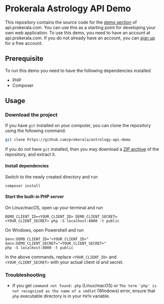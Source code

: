 # Prokerala Astrology API Demo

This repository contains the source code for the [demo section](https://api.prokerala.com/demo/) of api.prokerala.com. You can use this as a starting point for developing your own web application. To use this demo, you need to have an account at api.prokerala.com. If you do not already have an account, you can [sign up](https://api.prokerala.com/register) for a free account.

## Prerequisite

To run this demo you need to have the following dependencies installed
 
 - PHP
 - Composer

## Usage

### Download the project

If you have `git` installed on your computer, you can clone the repository using the following command. 

```sh
git clone https://github.com/prokerala/astrology-api-demo
```

If you do not have `git` installed, then you may download a [ZIP archive](https://github.com/prokerala/astrology-api-demo/archive/master.zip) of the repository, and extract it.


#### Install dependencies

Switch to the newly created directory and run 

```
composer install
```

#### Start the built-in PHP server


On Linux/macOS, open up your terminal and run

```
DEMO_CLIENT_ID=<YOUR_CLIENT_ID> DEMO_CLIENT_SECRET=<YOUR_CLIENT_SECRET> php -S localhost:8000 -t public
```

On Windows, open Powershell and run

```
$env:DEMO_CLIENT_ID="<YOUR_CLIENT_ID>"
$env:DEMO_CLIENT_SECRET="<YOUR_CLIENT_SECRET>"
php -S localhost:8000 -t public
```

In the above commands, replace `<YOUR_CLIENT_ID>` and `<YOUR_CLIENT_SECRET>` with your actual client id and secret.

### Troubleshooting

- If you get `command not found: php` (Linux/macOS) or `The term 'php' is not recognized as the name of a cmdlet` (Windows) error, ensure that `php` executable directory is in your `PATH` variable.

